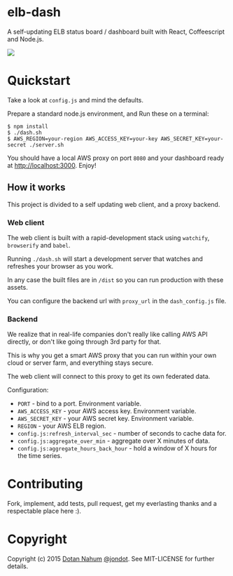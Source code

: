 # elb-dash

A self-updating ELB status board / dashboard built with React, Coffeescript and Node.js.

![](https://raw.github.com/jondot/elb-dash/master/elb-dash.png)

# Quickstart

Take a look at `config.js` and mind the defaults.

Prepare a standard node.js environment, and Run these on a terminal:

```
$ npm install
$ ./dash.sh
$ AWS_REGION=your-region AWS_ACCESS_KEY=your-key AWS_SECRET_KEY=your-secret ./server.sh
```

You should have a local AWS proxy on port `8080` and your dashboard
ready at [http://localhost:3000](http://localhost:3000). Enjoy!


## How it works

This project is divided to a self updating web client, and a proxy
backend.


### Web client

The web client is built with a rapid-development stack using
`watchify`, `browserify` and `babel`.

Running `./dash.sh` will start a development server that watches and
refreshes your browser as you work.

In any case the built files are in `/dist` so you can run production
with these assets.

You can configure the backend url with `proxy_url` in the
`dash_config.js` file.


### Backend

We realize that in real-life companies don't really like calling AWS API
directly, or don't like going through 3rd party for that.

This is why you get a smart AWS proxy that you can run within your own
cloud or server farm, and everything stays secure.

The web client will connect to this proxy to get its own federated data.

Configuration:

* `PORT` - bind to a port. Environment variable.
* `AWS_ACCESS_KEY` - your AWS access key. Environment variable.
* `AWS_SECRET_KEY` - your AWS secret key. Environment variable.
* `REGION` - your AWS ELB region.
* `config.js:refresh_interval_sec` - number of seconds to cache data for.
* `config.js:aggregate_over_min` - aggregate over X minutes of data.
* `config.js:aggregate_hours_back_hour` - hold a window of X hours for
  the time series.





# Contributing

Fork, implement, add tests, pull request, get my everlasting thanks and a respectable place here :).


# Copyright

Copyright (c) 2015 [Dotan Nahum](http://gplus.to/dotan) [@jondot](http://twitter.com/jondot). See MIT-LICENSE for further details.


